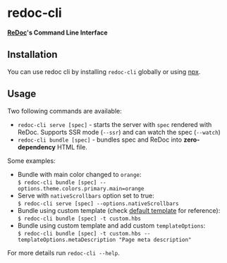 # redoc-cli

**[ReDoc](https://github.com/Rebilly/ReDoc)'s Command Line Interface**

## Installation
You can use redoc cli by installing `redoc-cli` globally or using [npx](https://medium.com/@maybekatz/introducing-npx-an-npm-package-runner-55f7d4bd282b).

## Usage

Two following commands are available:

- `redoc-cli serve [spec]` - starts the server with `spec` rendered with ReDoc. Supports SSR mode (`--ssr`) and can watch the spec (`--watch`)
- `redoc-cli bundle [spec]` - bundles spec and ReDoc into **zero-dependency** HTML file.

Some examples:

- Bundle with main color changed to `orange`: <br> `$ redoc-cli bundle [spec] --options.theme.colors.primary.main=orange`
- Serve with `nativeScrollbars` option set to true: <br> `$ redoc-cli serve [spec] --options.nativeScrollbars`
- Bundle using custom template (check [default template](https://github.com/Rebilly/ReDoc/blob/master/cli/template.hbs) for reference): <br> `$ redoc-cli bundle [spec] -t custom.hbs`
- Bundle using custom template and add custom `templateOptions`: <br> `$ redoc-cli bundle [spec] -t custom.hbs --templateOptions.metaDescription "Page meta description"`

For more details run `redoc-cli --help`.
